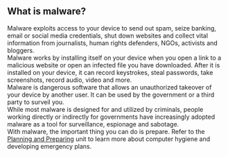 ## What is malware?
Malware exploits access to your device to send out spam, seize banking, email or social media credentials, shut down websites and collect vital information from journalists, human rights defenders, NGOs, activists and bloggers.
<br>
Malware works by installing itself on your device when you open a link to a malicious website or open an infected file you have downloaded. After it is installed on your device, it can record keystrokes, steal passwords, take screenshots, record audio, video and more.
<br>
Malware is dangerous software that allows an unauthorized takeover of your device by another user. It can be used by the government or a third party to surveil you.
<br>
While most malware is designed for and utilized by criminals, people working directly or indirectly for governments have increasingly adopted malware as a tool for surveillance, espionage and sabotage.
<br>
With malware, the important thing you can do is prepare. Refer to the [Planning and Preparing](en/topics/practice-2-planning/0-getting-started/1-1-intro.md) unit to learn more about computer hygiene and developing emergency plans.
